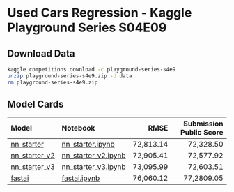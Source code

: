 # Used Cars Regression - Kaggle Playground Series S04E09

## Download Data


```bash
kaggle competitions download -c playground-series-s4e9
unzip playground-series-s4e9.zip -d data
rm playground-series-s4e9.zip
```

## Model Cards

| Model | Notebook | RMSE | Submission Public Score |
| :--- | :--- | ---: | ---: |
| [nn_starter](model_cards/nn_starter.md) | [nn_starter.ipynb](nn_starter.ipynb) | 72,813.14 | 72,328.50 |
| [nn_starter_v2](model_cards/nn_starter_v2.md) | [nn_starter_v2.ipynb](nn_starter_v2.ipynb) | 72,905.41 | 72,577.92 |
| [nn_starter_v3](model_cards/nn_starter_v3.md) | [nn_starter_v3.ipynb](nn_starter_v3.ipynb) | 73,095.99 | 72,603.51 |
| [fastai](model_cards/fastai.md) | [fastai.ipynb](fastai.ipynb) | 76,060.12 | 77,2809.05 |
